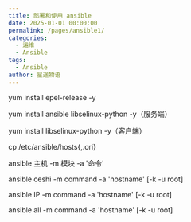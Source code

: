 ```yaml
---
title: 部署和使用 ansible
date: 2025-01-01 00:00:00
permalink: /pages/ansible1/
categories:
  - 运维
  - Ansible
tags:
  - Ansible
author: 星途物语
---
```

yum install epel-release -y

yum install ansible libselinux-python -y（服务端）

yum install libselinux-python -y（客户端）

cp /etc/ansible/hosts{,.ori}

ansible 主机 -m 模块 -a '命令'

ansible ceshi -m command -a 'hostname' [-k -u root]

ansible IP -m command -a 'hostname' [-k -u root]

ansible all -m command -a 'hostname' [-k -u root]